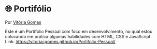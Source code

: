 # :globe_with_meridians: Portifólio 
Por [Vitória Gomes](https://github.com/vitoriacgomes)

Este é um Portifolio Pessoal com foco em desenvolvimento, no qual estou colocando em prática algumas habilidades com HTML, CSS e JavaScript.
Link: https://vitoriacgomes.github.io/Portifolio-Pessoal/

